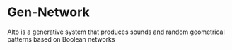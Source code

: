 # Gen-Network
Alto is a generative system that produces sounds and random geometrical patterns based on Boolean networks 
